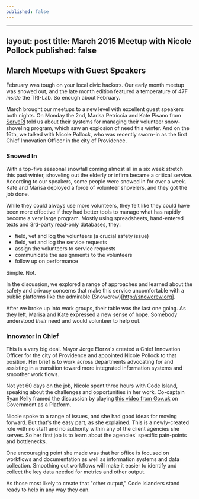 ```yaml
---
published: false
---
```


---
layout: post
title: March 2015 Meetup with Nicole Pollock
published: false
---

## March Meetups with Guest Speakers

February was tough on your local civic hackers. Our early month meetup was snowed out, and the late month edition featured a temperature of 47F *inside* the TRI-Lab. So enough about February. 

March brought our meetups to a new level with excellent guest speakers both nights. On Monday the 2nd, Marisa Petriccia and Kate Pisano from [ServeRI](http://www.serverhodeisland.org/) told us about their systems for managing their volunteer snow-shoveling program, which saw an explosion of need this winter. And on the 16th, we talked with Nicole Pollock, who was recently sworn-in as the first Chief Innovation Officer in the city of Providence.

### Snowed In

With a top-five seasonal snowfall coming almost all in a six week stretch this past winter, shoveling out the elderly or infirm became a critical service.  According to our speakers, some people were snowed in for over a week. Kate and Marisa deployed a force of volunteer shovelers, and they got the job done. 

While they could always use more volunteers, they felt like they could have been more effective if they had better tools to manage what has rapidly become a very large program. Mostly using spreadsheets, hand-entered texts and 3rd-party read-only databases, they: 

* field, vet and log the volunteers (a crucial safety issue)
* field, vet and log the service requests
* assign the volunteers to service requests
* communicate the assignments to the volunteers 
* follow up on performance

Simple. Not.

In the discussion, we explored a range of approaches and learned about the safety and privacy concerns that make this service uncomfortable with a public platforms like the admirable (Snowcrew)[http://snowcrew.org]. 

After we broke up into work groups, their table was the last one going. As they left, Marisa and Kate expressed a new sense of hope. Somebody understood *their* need and would volunteer to help out.

### Innovator in Chief

This is a very big deal. Mayor Jorge Elorza's created a Chief Innovation Officer for the city of Providence and appointed Nicole Pollock to that position. Her brief is to work across departments advocating for and assisting in a transition toward more integrated information systems and smoother work flows. 

Not yet 60 days on the job, Nicole spent three hours with Code Island, speaking about the challenges and opportunities in her work. Co-captain Ryan Kelly framed the discussion by playing [this video from Gov.uk](https://www.youtube.com/watch?v=ZzPU6Pdw05s) on Government as a Platform. 

Nicole spoke to a range of issues, and she had good ideas for moving forward. But that's the easy part, as she explained. This is a newly-created role with no staff and no authority within any of the client agencies she serves. So her first job is to learn about the agencies' specific pain-points and bottlenecks. 

One encouraging point she made was that her office is focused on workflows and documentation as well as information systems and data collection. Smoothing out workflows will make it easier to identify and collect the key data needed for metrics and other output.

As those most likely to create that "other output," Code Islanders stand ready to help in any way they can.
